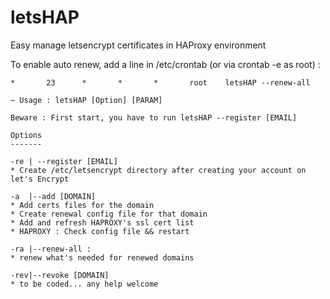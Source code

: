 # letsHAP
Easy manage letsencrypt certificates in HAProxy environment

To enable auto renew, add a line in /etc/crontab (or via crontab -e as root) :

`` *       23      *       *       *       root    letsHAP --renew-all ``


 ```
 ~ Usage : letsHAP [Option] [PARAM]

 Beware : First start, you have to run letsHAP --register [EMAIL]

Options
-------

-re | --register [EMAIL]
* Create /etc/letsencrypt directory after creating your account on let's Encrypt

-a  |--add [DOMAIN]
* Add certs files for the domain
* Create renewal config file for that domain
* Add and refresh HAPROXY's ssl cert list
* HAPROXY : Check config file && restart

-ra |--renew-all : 
* renew what's needed for renewed domains

-rev|--revoke [DOMAIN]
* to be coded... any help welcome 
```
